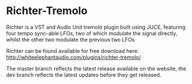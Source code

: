 # Richter-Tremolo
Richter is a VST and Audio Unit tremolo plugin built using JUCE, featuring four tempo sync-able LFOs, two of which modulate the signal directly, whilst the other two modulate the previous two LFOs

Richter can be found available for free download here: http://whiteelephantaudio.com/plugins/richter-tremolo/

The master branch reflects the latest release available on the website, the dev branch reflects the latest updates before they get released.
